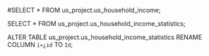 #SELECT * 
FROM us_project.us_household_income;

SELECT * 
FROM us_project.us_household_income_statistics;

ALTER TABLE us_project.us_household_income_statistics RENAME COLUMN `ï»¿id` TO `Id`;
